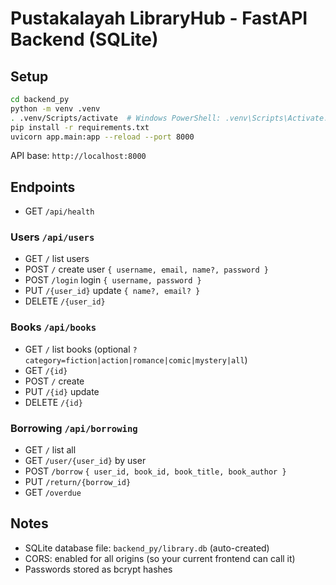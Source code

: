 # Pustakalayah LibraryHub - FastAPI Backend (SQLite)

## Setup

```bash
cd backend_py
python -m venv .venv
. .venv/Scripts/activate  # Windows PowerShell: .venv\Scripts\Activate.ps1
pip install -r requirements.txt
uvicorn app.main:app --reload --port 8000
```

API base: `http://localhost:8000`

## Endpoints

- GET `/api/health`

### Users `/api/users`
- GET `/` list users
- POST `/` create user `{ username, email, name?, password }`
- POST `/login` login `{ username, password }`
- PUT `/{user_id}` update `{ name?, email? }`
- DELETE `/{user_id}`

### Books `/api/books`
- GET `/` list books (optional `?category=fiction|action|romance|comic|mystery|all`)
- GET `/{id}`
- POST `/` create
- PUT `/{id}` update
- DELETE `/{id}`

### Borrowing `/api/borrowing`
- GET `/` list all
- GET `/user/{user_id}` by user
- POST `/borrow` `{ user_id, book_id, book_title, book_author }`
- PUT `/return/{borrow_id}`
- GET `/overdue`

## Notes
- SQLite database file: `backend_py/library.db` (auto-created)
- CORS: enabled for all origins (so your current frontend can call it)
- Passwords stored as bcrypt hashes
